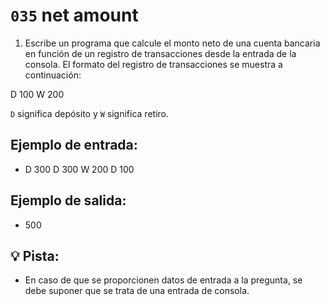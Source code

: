 # `035` net amount

1. Escribe un programa que calcule el monto neto de una cuenta bancaria en función de un registro de transacciones desde la entrada de la consola. El formato del registro de transacciones se muestra a continuación:

D 100
W 200

`D` significa depósito y `W` significa retiro.

## Ejemplo de entrada:

+ D 300
  D 300
  W 200
  D 100

## Ejemplo de salida:

+ 500

## 💡 Pista:

+ En caso de que se proporcionen datos de entrada a la pregunta, se debe suponer que se trata de una entrada de consola.